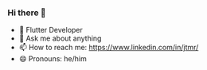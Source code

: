 ### Hi there 👋
- 🌱 Flutter Developer
- 💬 Ask me about anything
- 📫 How to reach me: https://www.linkedin.com/in/jtmr/
- 😄 Pronouns: he/him

